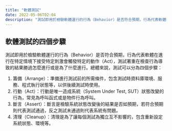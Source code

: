 ```yaml
---
title: "軟體測試"
date: 2022-05-06T02:04
description: "測試即用於檢驗軟體運行的行為（Behavior）是否符合預期，行為代表軟體在進行在特定情境下接受特定刺激會觸發特定的動作（Act），測試著重在檢查行為導致的結果勝過怎麼進行或是為了什麼進行。總體來說，測試可以分為四個步驟..."
---
```

## 軟體測試的四個步驟
測試即用於檢驗軟體運行的行為（Behavior）是否符合預期，行為代表軟體在進行在特定情境下接受特定刺激會觸發特定的動作（Act），測試著重在檢查行為導致的結果勝過怎麼進行或是為了什麼進行。總體來說，測試可以分為四個步驟：
1. 籌備（Arrange）：準備進行測試前的所需條件，包含測試時資料庫環境、服務、程式執行狀態等，以供後續測試時使用。
2. 行動（Act）：行動是唯一造成系統（System Under Test, SUT）狀態改變的行為，常見為呼叫函式或是物件行為呼叫。
3. 斷言（Assert）：斷言是檢驗系統狀態改變後的結果是否如預期，若符合預期則代表測試通過，反之測試未通過則代表系統有問題。
4. 清理（Cleanup）：清理是為了讓每個測試為獨立互不影響的，包含重新設定系統狀態、環境等。
